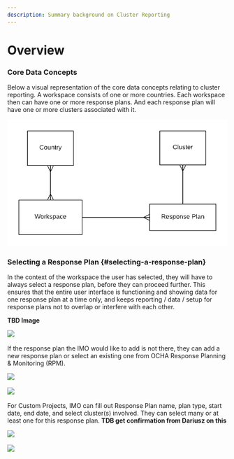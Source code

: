 ```yaml
---
description: Summary background on Cluster Reporting
---
```


# Overview

### Core Data Concepts

Below a visual representation of the core data concepts relating to cluster reporting.  A workspace consists of one or more countries. Each workspace then can have one or more response plans. And each response plan will have one or more clusters associated with it.

![Relationship between the core concepts in Cluster Reporting](../../.gitbook/assets/prp-documentation-cluster-high-level-1.png)

### Selecting a Response Plan {#selecting-a-response-plan}

In the context of the workspace the user has selected, they will have to always select a response plan, before they can proceed further. This ensures that the entire user interface is functioning and showing data for one response plan at a time only, and keeps reporting / data / setup for response plans not to overlap or interfere with each other.

**TBD Image** 

![](https://blobscdn.gitbook.com/v0/b/gitbook-28427.appspot.com/o/assets%2F-KzwqgC7O0kW5EDlHvvK%2F-L5KvdeY883ZOwpUJtKI%2F-L5KvgIWOYzAyXQr8ERd%2FScreen%20Shot%202018-02-14%20at%2011.58.58%20AM.png?alt=media&token=c5dd22c7-f9e2-4927-abe8-d8c90d4dbdb3)

If the response plan the IMO would like to add is not there, they can add a new response plan or select an existing one from OCHA Response Planning & Monitoring \(RPM\). 

![](https://blobscdn.gitbook.com/v0/b/gitbook-28427.appspot.com/o/assets%2F-KzwqgC7O0kW5EDlHvvK%2F-L5QcAivRgOVRSkTTMlq%2F-L5QcFjkLTZ_BUpJj-tP%2FScreen%20Shot%202018-02-15%20at%202.36.48%20PM.png?alt=media&token=e5c8bb47-9f97-48c0-bdc4-a5132a99dc98)

![](https://blobscdn.gitbook.com/v0/b/gitbook-28427.appspot.com/o/assets%2F-KzwqgC7O0kW5EDlHvvK%2F-L5QcAivRgOVRSkTTMlq%2F-L5QcKuv_rWK9eXtGjHL%2FScreen%20Shot%202018-02-15%20at%202.36.57%20PM.png?alt=media&token=c6be7c90-c45f-4778-8403-37658152bc02)

For Custom Projects, IMO can fill out Response Plan name, plan type, start date, end date, and select cluster\(s\) involved. They can select many or at least one for this response plan. **TDB get confirmation from Dariusz on this** 

![](https://blobscdn.gitbook.com/v0/b/gitbook-28427.appspot.com/o/assets%2F-KzwqgC7O0kW5EDlHvvK%2F-L5QcAivRgOVRSkTTMlq%2F-L5QcQG1X58qOXK4fB-F%2FScreen%20Shot%202018-02-15%20at%202.37.05%20PM.png?alt=media&token=a1d0e395-60b9-4e41-a74e-a0a2a712fcbc)



![](https://blobscdn.gitbook.com/v0/b/gitbook-28427.appspot.com/o/assets%2F-KzwqgC7O0kW5EDlHvvK%2F-L5GamCq1XSQJW5LuGZB%2F-L5Gbvu4QEJtwDar7tEw%2FScreen%20Shot%202018-02-13%20at%204.03.11%20PM.png?alt=media&token=5b48a412-b035-428a-bf3e-979ea2ab1d0f)

